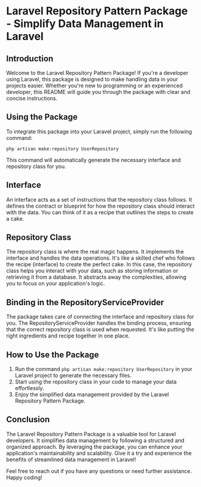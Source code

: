 <h1>Laravel Repository Pattern Package - Simplify Data Management in Laravel</h1> <h2>Introduction</h2> <p>Welcome to the Laravel Repository Pattern Package! If you're a developer using Laravel, this package is designed to make handling data in your projects easier. Whether you're new to programming or an experienced developer, this README will guide you through the package with clear and concise instructions.</p> <h2>Using the Package</h2> <p>To integrate this package into your Laravel project, simply run the following command:</p> <pre><code>php artisan make:repository UserRepository</code></pre> <p>This command will automatically generate the necessary interface and repository class for you.</p> <h2>Interface</h2> <p>An interface acts as a set of instructions that the repository class follows. It defines the contract or blueprint for how the repository class should interact with the data. You can think of it as a recipe that outlines the steps to create a cake.</p> <h2>Repository Class</h2> <p>The repository class is where the real magic happens. It implements the interface and handles the data operations. It's like a skilled chef who follows the recipe (interface) to create the perfect cake. In this case, the repository class helps you interact with your data, such as storing information or retrieving it from a database. It abstracts away the complexities, allowing you to focus on your application's logic.</p> <h2>Binding in the RepositoryServiceProvider</h2> <p>The package takes care of connecting the interface and repository class for you. The RepositoryServiceProvider handles the binding process, ensuring that the correct repository class is used when requested. It's like putting the right ingredients and recipe together in one place.</p> <h2>How to Use the Package</h2> <ol> <li>Run the command <code>php artisan make:repository UserRepository</code> in your Laravel project to generate the necessary files.</li> <li>Start using the repository class in your code to manage your data effortlessly.</li> <li>Enjoy the simplified data management provided by the Laravel Repository Pattern Package.</li> </ol> <h2>Conclusion</h2> <p>The Laravel Repository Pattern Package is a valuable tool for Laravel developers. It simplifies data management by following a structured and organized approach. By leveraging the package, you can enhance your application's maintainability and scalability. Give it a try and experience the benefits of streamlined data management in Laravel!</p> <p>Feel free to reach out if you have any questions or need further assistance. Happy coding!</p>
